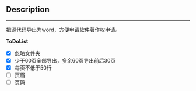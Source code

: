 ## Description
---
把源代码导出为word，方便申请软件著作权申请。

**ToDoList** 

- [x] 忽略文件夹
- [x] 少于60页全部导出，多余60页导出前后30页
- [x] 每页不低于50行
- [ ] 页眉
- [ ] 页码
